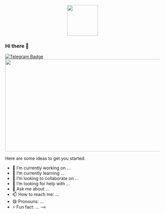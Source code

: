 <div id="header" align="center">
  <img src="https://media.giphy.com/media/TdjQAgDIkRsYm1HUbt/giphy.gif" width="100"/>
</div>

### Hi there 👋

<div id="badges">
  <a href="https://t.me/Olelegko">
    <img src="https://img.shields.io/badge/-Telegram -blue" alt="Telegram Badge"/>
  </a>
</div>


<div align="center">
  <img src="https://media.giphy.com/media/dWesBcTLavkZuG35MI/giphy.gif" width="600" height="300"/>
</div>


Here are some ideas to get you started:

- 🔭 I’m currently working on ...
- 🌱 I’m currently learning ...
- 👯 I’m looking to collaborate on ...
- 🤔 I’m looking for help with ...
- 💬 Ask me about ...
- 📫 How to reach me: ...
- 😄 Pronouns: ...
- ⚡ Fun fact: ...
-->
